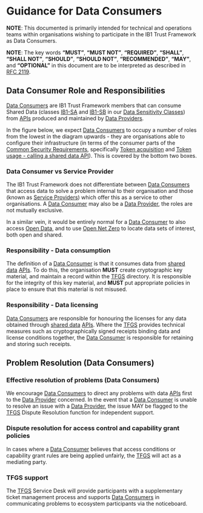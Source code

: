 # Guidance for Data Consumers

**NOTE**: This documented is primarily intended for technical and operations teams within organisations wishing to participate in the IB1 Trust Framework as Data Consumers.

**NOTE**: The key words **“MUST”**, **“MUST NOT”**, **“REQUIRED”**, **“SHALL”**, **“SHALL NOT”**, **“SHOULD”**, **“SHOULD NOT”**, **“RECOMMENDED”**, **“MAY”**, and **“OPTIONAL”** in this document are to be interpreted as described in [RFC 2119](https://www.ietf.org/rfc/rfc2119.txt).

## Data Consumer Role and Responsibilities

[Data Consumers](../glossary.md#term-Data-Consumer) are IB1 Trust Framework members that can consume Shared Data (classes [IB1-SA](../glossary.md#term-Data-sensitivity-class-shared-A) and [IB1-SB](../glossary.md#term-Data-sensitivity-class-shared-B) in our [Data Sensitivity Classes](common_policies.md#data-sensitivity-classes)) from [APIs](../glossary.md#term-Application-programming-interface) produced and maintained by [Data Providers](../glossary.md#term-Data-Provider).

In the figure below, we expect [Data Consumers](../glossary.md#term-Data-Consumer) to occupy a number of roles from the lowest in the diagram upwards - they are organisations able to configure their infrastructure (in terms of the consumer parts of the [Common Security Requirements](technical_common.md#common-security-requirements), specifically [Token acquisition](technical_common.md#token-acquisition) and [Token usage - calling a shared data API](technical_common.md#token-usage-calling-a-shared-data-api)). This is covered by the bottom two boxes.

### Data Consumer vs Service Provider

The IB1 Trust Framework does not differentiate between [Data Consumers](../glossary.md#term-Data-Consumer) that access data to solve a problem internal to their organisation and those (known as [Service Providers](../glossary.md#term-Service-Provider)) which offer this as a service to other organisations. A [Data Consumer](../glossary.md#term-Data-Consumer) may also be a [Data Provider](../glossary.md#term-Data-Provider), the roles are not mutually exclusive.

In a similar vein, it would be entirely normal for a [Data Consumer](../glossary.md#term-Data-Consumer) to also access [Open Data](../glossary.md#term-Open-data), and to use [Open Net Zero](https://opennetzero.org) to locate data sets of interest, both open and shared.

### Responsibility - Data consumption

The definition of a [Data Consumer](../glossary.md#term-Data-Consumer) is that it consumes data from [shared data](../glossary.md#term-Shared-data) [APIs](../glossary.md#term-Application-programming-interface). To do this, the organisation **MUST** create cryptographic key material, and maintain a record within the [TFGS](../glossary.md#term-Trust-Framework-Governance-Service) directory. It is responsible for the integrity of this key material, and **MUST** put appropriate policies in place to ensure that this material is not misused.

### Responsibility - Data licensing

[Data Consumers](../glossary.md#term-Data-Consumer) are responsible for honouring the licenses for any data obtained through [shared data](../glossary.md#term-Shared-data) [APIs](../glossary.md#term-Application-programming-interface). Where the [TFGS](../glossary.md#term-Trust-Framework-Governance-Service) provides technical measures such as cryptographically signed receipts binding data and license conditions together, the [Data Consumer](../glossary.md#term-Data-Consumer) is responsible for retaining and storing such receipts.

## Problem Resolution (Data Consumers)

### Effective resolution of problems (Data Consumers)

We encourage [Data Consumers](../glossary.md#term-Data-Consumer) to direct any problems with data [APIs](../glossary.md#term-Application-programming-interface) first to the [Data Provider](../glossary.md#term-Data-Provider) concerned. In the event that a [Data Consumer](../glossary.md#term-Data-Consumer) is unable to resolve an issue with a [Data Provider](../glossary.md#term-Data-Provider), the issue MAY be flagged to the [TFGS](../glossary.md#term-Trust-Framework-Governance-Service) Dispute Resolution function for independent support.

### Dispute resolution for access control and capability grant policies

In cases where a [Data Consumer](../glossary.md#term-Data-Consumer) believes that access conditions or capability grant rules are being applied unfairly, the [TFGS](../glossary.md#term-Trust-Framework-Governance-Service) will act as a mediating party.

### TFGS support

The [TFGS](../glossary.md#term-Trust-Framework-Governance-Service) Service Desk will provide participants with a supplementary ticket management process and supports [Data Consumers](../glossary.md#term-Data-Consumer) in communicating problems to ecosystem participants via the noticeboard.
<!--stackedit_data:
eyJoaXN0b3J5IjpbLTE2Mjk4MTEzNTIsNzI3NTYwNDMxXX0=
-->